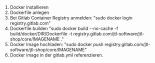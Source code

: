 1. Docker installieren
2. Dockerfile anlegen
3. Bei Gitlab Container Registry anmelden: "sudo docker login registry.gitlab.com"
4. Dockerfile builden "sudo docker build --no-cache -f build/docker/DIR/Dockerfile -t registry.gitlab.com/jtl-software/jtl-shop/core/IMAGENAME ."
5. Docker Image hochladen: "sudo docker push registry.gitlab.com/jtl-software/jtl-shop/core/IMAGENAME"
6. Docker image in der gitlab.yml referenzieren.